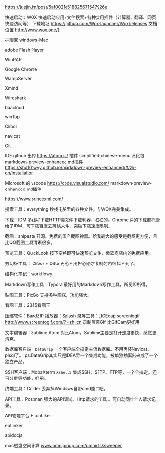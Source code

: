 https://juejin.im/post/5af0021e518825671547926e

快速启动：WOX
快速启动应用+文件搜索+各种实用插件（计算器、翻译、网页快速访问等）
下载地址 https://github.com/Wox-launcher/Wox/releases
文档位置 http://www.wox.one/]

护眼宝 windows-Mac 

adobe Flash Player

WinRAR

Google Chrome

WampServer

Xmind

Wireshark

baacloud

winTop

Clibor

navicat

Git

IDE
github 出的 https://atom.io/  插件 simplified-chinese-menu 汉化包 markdown-preview-enhanced md插件
https://shd101wyy.github.io/markdown-preview-enhanced/#/zh-cn/installation

Microsoft 的 vscode  https://code.visualstudio.com/ markdown-preview-enhanced md插件

https://www.princexml.com/

搜索工具：everything
秒找电脑里的各种文件。与WOX完美集成。

下载：IDM
多线程下载HTTP类文件下载利器，杠杠的。Chrome 内的下载都托管给了IDM，可下载百度云离线文件，突破下载速度限制。

截图：snipaste
开源、免费的国产截图神器。给我最大的感受是截图更方便，且比QQ截图工具清晰很多。

预览工具：QuickLook
按下空格即可快速预览文件，微软商店内的免费应用。

剪切板工具： Clibor > Ditto
再也不用担心刚才复制的内容找不到了。

结构化笔记：workflowy

Markdown写作工具：Typora
最好用的Markdown写作工具，所见即所得。

贴图工具：PicGo
支持多种图床，功能强大。

看图工具：2345看图王

压缩软件：BandZIP
播放器：Splash
录屏工具：LICEcap screentogif http://www.screentogif.com/?l=zh_cn 录制屏幕GIf
比GifCam更好用

文本编辑器：Sublime Atom
对比Atom，Sublime主要是打开速度更快，感觉更清爽。

数据库客户端：`DataGrip`
一个客户端全搞定主流数据库。不用再装Navicat、plsql了。
ps:DataGrip其实只是IDEA里一个集成功能，被单独抽离出来成了一个独立产品。


SSH客户端：MobaXterm `Xshell5`
集成SSH、SFTP、FTP等，一个全搞定。还可分屏等功能，好用。

终端工具：Cmder
丢弃掉Windows自带cmd窗口吧。

API工具：Postman
强大的API调试、Http请求的工具 。可自动同步个人请求记录。

API管理平台
Hitchhiker

eoLinker

apidocjs

mac磁盘空间计算 www.omnigroup.com/omnidisksweeper

